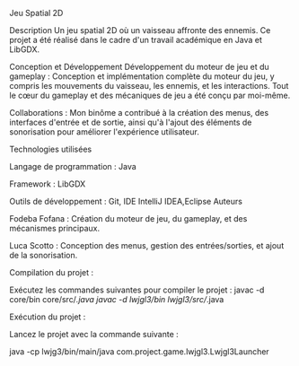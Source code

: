 Jeu Spatial 2D

Description
Un jeu spatial 2D où un vaisseau affronte des ennemis. Ce projet a été réalisé dans le cadre d'un travail académique en Java et LibGDX.

Conception et Développement
Développement du moteur de jeu et du gameplay : Conception et implémentation complète du moteur du jeu, y compris les mouvements du vaisseau, les ennemis, et les interactions. Tout le cœur du gameplay et des mécaniques de jeu a été conçu par moi-même.

Collaborations : Mon binôme a contribué à la création des menus, des interfaces d'entrée et de sortie, ainsi qu'à l'ajout des éléments de sonorisation pour améliorer l'expérience utilisateur.

Technologies utilisées

Langage de programmation : Java

Framework : LibGDX

Outils de développement : Git, IDE IntelliJ IDEA,Eclipse
Auteurs

Fodeba Fofana : Création du moteur de jeu, du gameplay, et des mécanismes principaux.

Luca Scotto : Conception des menus, gestion des entrées/sorties, et ajout de la sonorisation.


Compilation du projet :

Exécutez les commandes suivantes pour compiler le projet :
javac -d core/bin core/src/*.java
javac -d lwjgl3/bin lwjgl3/src/*.java 

Exécution du projet :

Lancez le projet avec la commande suivante : 

java -cp lwjg3/bin/main/java com.project.game.lwjgl3.Lwjgl3Launcher
